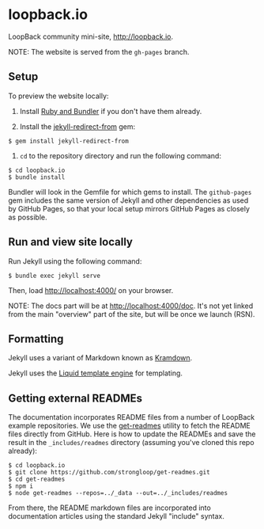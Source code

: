 # loopback.io

LoopBack community mini-site, http://loopback.io.

NOTE: The website is served from the `gh-pages` branch.

##  Setup

To preview the website locally:

1. Install [Ruby and Bundler](https://help.github.com/articles/setting-up-your-pages-site-locally-with-jekyll/) if you don't have them already.

2. Install the [jekyll-redirect-from](https://github.com/jekyll/jekyll-redirect-from) gem:
```
$ gem install jekyll-redirect-from
```

1. `cd` to the repository directory and run the following command:

```
$ cd loopback.io
$ bundle install
```

Bundler will look in the Gemfile for which gems to install. The `github-pages` gem includes the same version of Jekyll and other dependencies as used by GitHub Pages, so that your local setup mirrors GitHub Pages as closely as possible.

## Run and view site locally

Run Jekyll using the following command:

```
$ bundle exec jekyll serve
```

Then, load [http://localhost:4000/](http://localhost:4000/) on your browser.

NOTE:  The docs part will be at [http://localhost:4000/doc](http://localhost:4000/doc).  It's not yet linked from the main "overview" part of the site, but will be once we launch (RSN).

## Formatting

Jekyll uses a variant of Markdown known as [Kramdown](http://kramdown.gettalong.org/quickref.html).

Jekyll uses the [Liquid template engine](http://liquidmarkup.org/) for templating.

## Getting external READMEs

The documentation incorporates README files from a number of LoopBack example repositories.
We use the [get-readmes](https://github.com/strongloop/get-readmes) utility to fetch
the README files directly from GitHub.  Here is how to update the READMEs and save the result in the `_includes/readmes` directory (assuming you've cloned this repo already):

```
$ cd loopback.io
$ git clone https://github.com/strongloop/get-readmes.git
$ cd get-readmes
$ npm i
$ node get-readmes --repos=../_data --out=../_includes/readmes
```
From there, the README markdown files are incorporated into documentation articles
using the standard Jekyll "include" syntax.

